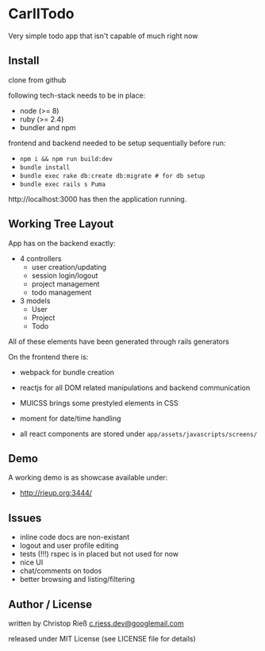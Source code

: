 # CarlITodo

Very simple todo app that isn't capable of much right now

## Install

clone from github

following tech-stack needs to be in place:
* node (>= 8)
* ruby (>= 2.4)
* bundler and npm

frontend and backend needed to be setup sequentially before run:

* `npm i && npm run build:dev`
* `bundle install`
* `bundle exec rake db:create db:migrate # for db setup`
* `bundle exec rails s Puma`

http://localhost:3000 has then the application running.

## Working Tree Layout

App has on the backend exactly:

* 4 controllers
  * user creation/updating
  * session login/logout
  * project management
  * todo management
* 3 models
  * User
  * Project
  * Todo
  
All of these elements have been generated through rails generators

On the frontend there is:
* webpack for bundle creation
* reactjs for all DOM related manipulations and backend communication
* MUICSS brings some prestyled elements in CSS
* moment for date/time handling

* all react components are stored under `app/assets/javascripts/screens/`

## Demo

A working demo is as showcase available under: 

* http://rieup.org:3444/

## Issues

* inline code docs are non-existant
* logout and user profile editing
* tests (!!!) rspec is in placed but not used for now
* nice UI
* chat/comments on todos
* better browsing and listing/filtering

## Author / License

written by Christop Rieß <c.riess.dev@googlemail.com>

released under MIT License (see LICENSE file for details)
